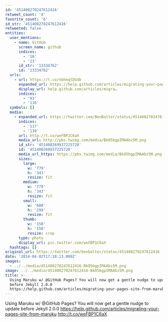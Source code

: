 ```yaml
---
id: '451408270247612416'
retweet_count: '4'
favorite_count: '6'
id_str: '451408270247612416'
retweeted: false
entities:
  user_mentions:
    - name: GitHub
      screen_name: github
      indices:
        - '16'
        - '23'
      id_str: '13334762'
      id: '13334762'
  urls:
    - url: https://t.co/nbhmqtDG4b
      expanded_url: https://help.github.com/articles/migrating-your-pages-site-from-maruku
      display_url: help.github.com/articles/migra…
      indices:
        - '93'
        - '116'
  symbols: []
  media:
    - expanded_url: https://twitter.com/BenBalter/status/451408270247612416/photo/1
      indices:
        - '117'
        - '139'
      url: http://t.co/weFBP1C6aX
      media_url: http://pbs.twimg.com/media/BkO5bgpIMAAbz5M.png
      id_str: '451408269937225728'
      id: '451408269937225728'
      media_url_https: https://pbs.twimg.com/media/BkO5bgpIMAAbz5M.png
      sizes:
        large:
          w: '779'
          h: '343'
          resize: fit
        medium:
          w: '779'
          h: '343'
          resize: fit
        small:
          w: '680'
          h: '299'
          resize: fit
        thumb:
          w: '150'
          h: '150'
          resize: crop
      type: photo
      display_url: pic.twitter.com/weFBP1C6aX
  hashtags: []
original_url: https://twitter.com/benbalter/status/451408270247612416
date: '2014-04-02T17:18:13.000Z'
images:
  - ../../media/451408270247612416-BkO5bgpIMAAbz5M.png
image: ../../media/451408270247612416-BkO5bgpIMAAbz5M.png
title: >-
  Using Maruku w/ @GitHub Pages? You will now get a gentle nudge to update
  before Jekyll 2.0.0
  https://help.github.com/articles/migrating-your-pages-site-from-maruku…
---
```


Using Maruku w/ @GitHub Pages? You will now get a gentle nudge to update before Jekyll 2.0.0 https://help.github.com/articles/migrating-your-pages-site-from-maruku http://t.co/weFBP1C6aX